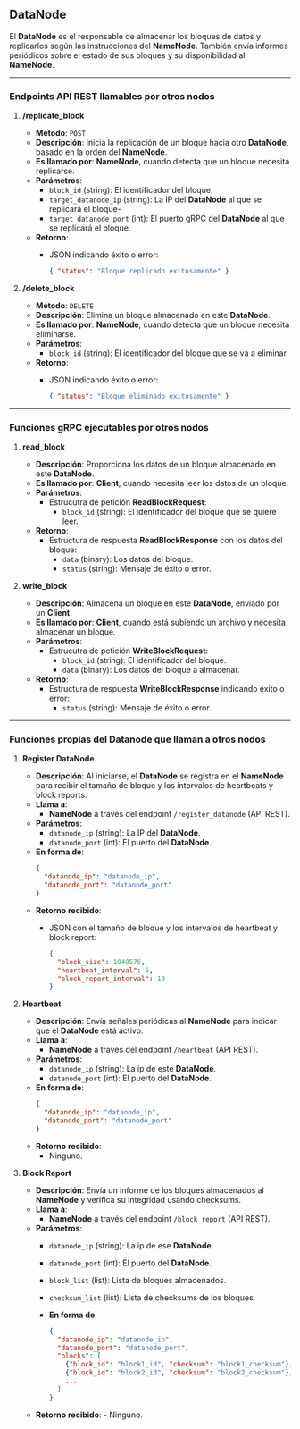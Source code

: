 ## **DataNode**

El **DataNode** es el responsable de almacenar los bloques de datos y replicarlos según las instrucciones del **NameNode**. También envía informes periódicos sobre el estado de sus bloques y su disponibilidad al **NameNode**.

---

### **Endpoints API REST llamables por otros nodos**

1. **/replicate_block**
   - **Método**: `POST`
   - **Descripción**: Inicia la replicación de un bloque hacia otro **DataNode**, basado en la orden del **NameNode**.
   - **Es llamado por**: **NameNode**, cuando detecta que un bloque necesita replicarse.
   - **Parámetros**:
     - `block_id` (string): El identificador del bloque.
     - `target_datanode_ip` (string): La IP del **DataNode** al que se replicará el bloque-
     - `target_datanode_port` (int): El puerto gRPC del **DataNode** al que se replicará el bloque.
   - **Retorno**:
     - JSON indicando éxito o error:

       ```json
       { "status": "Bloque replicado exitosamente" }
       ```

2. **/delete_block**
   - **Método**: `DELETE`
   - **Descripción**: Elimina un bloque almacenado en este **DataNode**.
   - **Es llamado por**: **NameNode**, cuando detecta que un bloque necesita eliminarse.
   - **Parámetros**:
     - `block_id` (string): El identificador del bloque que se va a eliminar.
   - **Retorno**:
     - JSON indicando éxito o error:

       ```json
       { "status": "Bloque eliminado exitosamente" }
       ```

---

### **Funciones gRPC ejecutables por otros nodos**

1. **read_block**
   - **Descripción**: Proporciona los datos de un bloque almacenado en este **DataNode**.
   - **Es llamado por**: **Client**, cuando necesita leer los datos de un bloque.
   - **Parámetros**:
     - Estrucutra de petición **ReadBlockRequest**:
       - `block_id` (string): El identificador del bloque que se quiere leer.
   - **Retorno**:
     - Estructura de respuesta **ReadBlockResponse** con los datos del bloque:
        - `data` (binary): Los datos del bloque.
        - `status` (string): Mensaje de éxito o error.

2. **write_block**
   - **Descripción**: Almacena un bloque en este **DataNode**, enviado por un **Client**.
   - **Es llamado por**: **Client**, cuando está subiendo un archivo y necesita almacenar un bloque.
   - **Parámetros**:
     - Estrucutra de petición **WriteBlockRequest**:
       - `block_id` (string): El identificador del bloque.
       - `data` (binary): Los datos del bloque a almacenar.
   - **Retorno**:
     - Estructura de respuesta **WriteBlockResponse** indicando éxito o error:
       - `status` (string): Mensaje de éxito o error.

---

### **Funciones propias del Datanode que llaman a otros nodos**

1. **Register DataNode**
   - **Descripción**: Al iniciarse, el **DataNode** se registra en el **NameNode** para recibir el tamaño de bloque y los intervalos de heartbeats y block reports.
   - **Llama a**:
     - **NameNode** a través del endpoint `/register_datanode` (API REST).
   - **Parámetros**:
     - `datanode_ip` (string): La IP del **DataNode**.
     - `datanode_port` (int): El puerto del **DataNode**.
   - **En forma de**:
      ```json
      {
        "datanode_ip": "datanode_ip",
        "datanode_port": "datanode_port"
      }
      ```
   - **Retorno recibido**:
     - JSON con el tamaño de bloque y los intervalos de heartbeat y block report:

       ```json
       {
         "block_size": 1048576,
         "heartbeat_interval": 5,
         "block_report_interval": 10
       }
       ```

2. **Heartbeat**
   - **Descripción**: Envía señales periódicas al **NameNode** para indicar que el **DataNode** está activo.
   - **Llama a**:
     - **NameNode** a través del endpoint `/heartbeat` (API REST).
   - **Parámetros**:
     - `datanode_ip` (string): La ip de este **DataNode**.
     - `datanode_port` (int): El puerto del **DataNode**.
   - **En forma de**:
      ```json
      {
        "datanode_ip": "datanode_ip",
        "datanode_port": "datanode_port"
      }
      ```
   - **Retorno recibido**:
     - Ninguno.

3. **Block Report**
   - **Descripción**: Envía un informe de los bloques almacenados al **NameNode** y verifica su integridad usando checksums.
   - **Llama a**:
     - **NameNode** a través del endpoint `/block_report` (API REST).
   - **Parámetros**:
     - `datanode_ip` (string): La ip de ese **DataNode**.
     - `datanode_port` (int): El puerto del **DataNode**.
     - `block_list` (list): Lista de bloques almacenados.
     - `checksum_list` (list): Lista de checksums de los bloques.
     - **En forma de**:

        ```json
        {
          "datanode_ip": "datanode_ip",
          "datanode_port": "datanode_port",
          "blocks": [
            {"block_id": "block1_id", "checksum": "block1_checksum"},
            {"block_id": "block2_id", "checksum": "block2_checksum"},
            ...
          ]
        }
        ```
   - **Retorno recibido**: - Ninguno.
